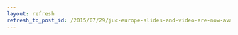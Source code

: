 ```yaml
---
layout: refresh
refresh_to_post_id: /2015/07/29/juc-europe-slides-and-video-are-now-available-online
---
```

